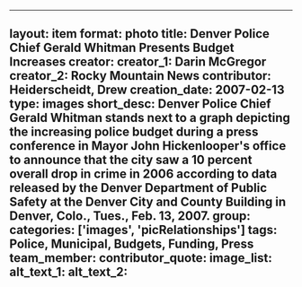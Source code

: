 
---
layout: item
format: photo
title: Denver Police Chief Gerald Whitman Presents Budget Increases
creator: 
    creator_1: Darin McGregor 
    creator_2: Rocky Mountain News
contributor: Heiderscheidt, Drew
creation_date: 2007-02-13
type: images
short_desc: Denver Police Chief Gerald Whitman stands next to a graph depicting the increasing police budget during a press conference in Mayor John Hickenlooper's office to announce that the city saw a 10 percent overall drop in crime in 2006 according to data released by the Denver Department of Public Safety at the Denver City and County Building in Denver, Colo., Tues., Feb. 13, 2007. 
group: 
categories: ['images', 'picRelationships'] 
tags: Police, Municipal, Budgets, Funding, Press 
team_member: 
contributor_quote: 
image_list: 
alt_text_1: 
alt_text_2: 
---